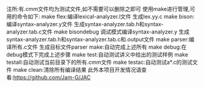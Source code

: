 注所:有.cmm文件均为测试文件,如不需要可以删除之即可
使用make进行管理,可用的命令如下:
	make flex:编译lexical-analyzer.l文件
			生成lex.yy.c
	make bison:编译syntax-analyzer.y文件
			生成syntax-analyzer.tab.h和syntax-analyzer.tab.c文件
	make bisondebug
			调试模式编译syntax-analyzer.y
			生成syntax-analyzer.tab.h和syntax-analyzer.tab.c和.output文件	
	make parser:编译所有.c文件
			生成目标文件parser
	make:自动完成上述所有
	make debug:在debug模式下完成上述步骤
	make test:自动测试讲义中给出的测试样例
	make testall:自动测试当前目录下的所有.cmm文件
	make testac:自动测试a*.c的测试文件
	make clean:清除所有编译结果
此外本项目开发情况请查看:https://github.com/Jam-G/JAC

